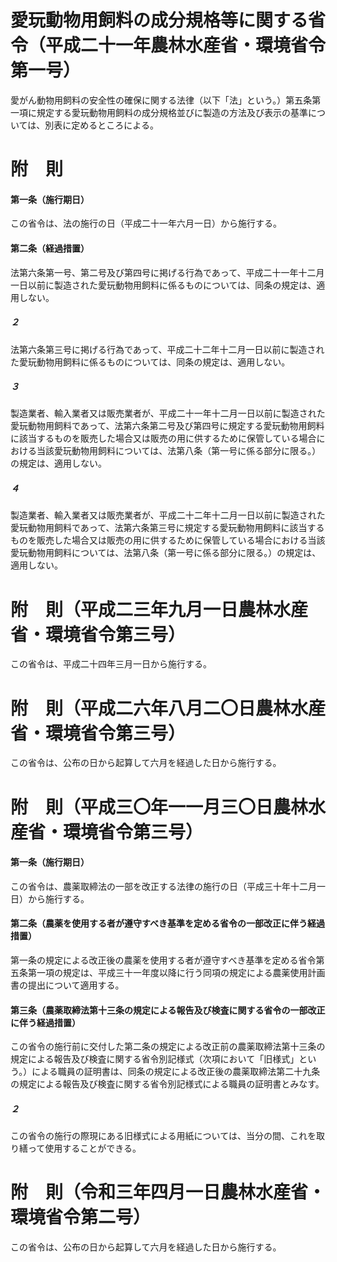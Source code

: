 # 愛玩動物用飼料の成分規格等に関する省令（平成二十一年農林水産省・環境省令第一号）
愛がん動物用飼料の安全性の確保に関する法律（以下「法」という。）第五条第一項に規定する愛玩動物用飼料の成分規格並びに製造の方法及び表示の基準については、別表に定めるところによる。
# 附　則
#### 第一条（施行期日）
この省令は、法の施行の日（平成二十一年六月一日）から施行する。
#### 第二条（経過措置）
法第六条第一号、第二号及び第四号に掲げる行為であって、平成二十一年十二月一日以前に製造された愛玩動物用飼料に係るものについては、同条の規定は、適用しない。
##### ２
法第六条第三号に掲げる行為であって、平成二十二年十二月一日以前に製造された愛玩動物用飼料に係るものについては、同条の規定は、適用しない。
##### ３
製造業者、輸入業者又は販売業者が、平成二十一年十二月一日以前に製造された愛玩動物用飼料であって、法第六条第二号及び第四号に規定する愛玩動物用飼料に該当するものを販売した場合又は販売の用に供するために保管している場合における当該愛玩動物用飼料については、法第八条（第一号に係る部分に限る。）の規定は、適用しない。
##### ４
製造業者、輸入業者又は販売業者が、平成二十二年十二月一日以前に製造された愛玩動物用飼料であって、法第六条第三号に規定する愛玩動物用飼料に該当するものを販売した場合又は販売の用に供するために保管している場合における当該愛玩動物用飼料については、法第八条（第一号に係る部分に限る。）の規定は、適用しない。
# 附　則（平成二三年九月一日農林水産省・環境省令第三号）
この省令は、平成二十四年三月一日から施行する。
# 附　則（平成二六年八月二〇日農林水産省・環境省令第三号）
この省令は、公布の日から起算して六月を経過した日から施行する。
# 附　則（平成三〇年一一月三〇日農林水産省・環境省令第三号）
#### 第一条（施行期日）
この省令は、農薬取締法の一部を改正する法律の施行の日（平成三十年十二月一日）から施行する。
#### 第二条（農薬を使用する者が遵守すべき基準を定める省令の一部改正に伴う経過措置）
第一条の規定による改正後の農薬を使用する者が遵守すべき基準を定める省令第五条第一項の規定は、平成三十一年度以降に行う同項の規定による農薬使用計画書の提出について適用する。
#### 第三条（農薬取締法第十三条の規定による報告及び検査に関する省令の一部改正に伴う経過措置）
この省令の施行前に交付した第二条の規定による改正前の農薬取締法第十三条の規定による報告及び検査に関する省令別記様式（次項において「旧様式」という。）による職員の証明書は、同条の規定による改正後の農薬取締法第二十九条の規定による報告及び検査に関する省令別記様式による職員の証明書とみなす。
##### ２
この省令の施行の際現にある旧様式による用紙については、当分の間、これを取り繕って使用することができる。
# 附　則（令和三年四月一日農林水産省・環境省令第二号）
この省令は、公布の日から起算して六月を経過した日から施行する。
